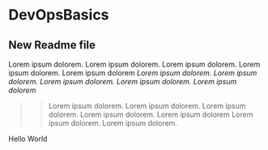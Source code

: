 # DevOpsBasics

## New Readme file

Lorem ipsum dolorem. Lorem ipsum dolorem. Lorem ipsum dolorem. Lorem ipsum dolorem. Lorem ipsum dolorem
*Lorem ipsum dolorem. Lorem ipsum dolorem. Lorem ipsum dolorem. Lorem ipsum dolorem. Lorem ipsum dolorem*

>> Lorem ipsum dolorem. Lorem ipsum dolorem. 
Lorem ipsum dolorem. Lorem ipsum dolorem. 
Lorem ipsum dolorem
Lorem ipsum dolorem. Lorem ipsum dolorem. 

Hello World
